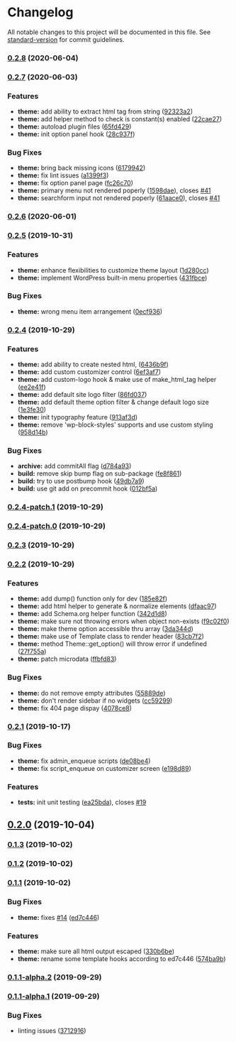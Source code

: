 # Changelog

All notable changes to this project will be documented in this file. See [standard-version](https://github.com/conventional-changelog/standard-version) for commit guidelines.

### [0.2.8](https://github.com/feryardiant/wpdev/compare/v0.2.7...v0.2.8) (2020-06-04)

### [0.2.7](https://github.com/feryardiant/wpdev/compare/v0.2.6...v0.2.7) (2020-06-03)


### Features

* **theme:** add ability to extract html tag from string ([92323a2](https://github.com/feryardiant/wpdev/commit/92323a2b355eb96af4d988b1ebc0658eb1aea772))
* **theme:** add helper method to check is constant(s) enabled ([22cae27](https://github.com/feryardiant/wpdev/commit/22cae2741b04a37b3d0a476319654297784bd383))
* **theme:** autoload plugin files ([65fd429](https://github.com/feryardiant/wpdev/commit/65fd4295b44c5022acd36daf96c07d9cf769abef))
* **theme:** init option panel hook ([28c937f](https://github.com/feryardiant/wpdev/commit/28c937fdab861f923098511f7c023ff9b385d9f3))


### Bug Fixes

* **theme:** bring back missing icons ([6179942](https://github.com/feryardiant/wpdev/commit/6179942eb8c8aca1b80bad98658dd847de7bca84))
* **theme:** fix lint issues ([a1399f3](https://github.com/feryardiant/wpdev/commit/a1399f35575e1936f271b7540ad9d021f835f7ba))
* **theme:** fix option panel page ([fc26c70](https://github.com/feryardiant/wpdev/commit/fc26c7000b29e736ca6b62aafa560462e72fb7de))
* **theme:** primary menu not rendered poperly ([1598dae](https://github.com/feryardiant/wpdev/commit/1598dae69f960b06c07fac3d6e9961f454b8bf4b)), closes [#41](https://github.com/feryardiant/wpdev/issues/41)
* **theme:** searchform input not rendered poperly ([61aace0](https://github.com/feryardiant/wpdev/commit/61aace0617d9c561458f581a9e299c13b6e54184)), closes [#41](https://github.com/feryardiant/wpdev/issues/41)

### [0.2.6](https://github.com/feryardiant/wpdev/compare/v0.2.5...v0.2.6) (2020-06-01)

### [0.2.5](https://github.com/feryardiant/wpdev/compare/v0.2.4...v0.2.5) (2019-10-31)


### Features

* **theme:** enhance flexibilities to customize theme layout ([1d280cc](https://github.com/feryardiant/wpdev/commit/1d280cc3ea5bd0f9f57feed0334173126115edbb))
* **theme:** implement WordPress built-in menu properties ([431fbce](https://github.com/feryardiant/wpdev/commit/431fbce21f76628b4916ea2399b096dc0810db64))


### Bug Fixes

* **theme:** wrong menu item arrangement ([0ecf936](https://github.com/feryardiant/wpdev/commit/0ecf936206c9fb7877aa936cd4b23a0941a64957))

### [0.2.4](https://github.com/feryardiant/wpdev/compare/v0.2.4-patch.1...v0.2.4) (2019-10-29)


### Features

* **theme:** add ability to create nested html, ([6436b9f](https://github.com/feryardiant/wpdev/commit/6436b9f3a2be954c2e4931aecbb0c5cbca06a107))
* **theme:** add custom customizer control ([6ef3af7](https://github.com/feryardiant/wpdev/commit/6ef3af77c7463839e0e525160f60ffad3e2b59de))
* **theme:** add custom-logo hook & make use of make_html_tag helper ([ee2e41f](https://github.com/feryardiant/wpdev/commit/ee2e41ff79bcdce5723834c8d0db02a4e663f93a))
* **theme:** add default site logo filter ([86fd037](https://github.com/feryardiant/wpdev/commit/86fd037e9716f96369d7e6a4959a5aa66327c767))
* **theme:** add default theme option filter & change default logo size ([1e3fe30](https://github.com/feryardiant/wpdev/commit/1e3fe30aa773d50dc7bb1d7c0cd1456af9fada09))
* **theme:** init typography feature ([913af3d](https://github.com/feryardiant/wpdev/commit/913af3d9288dd86a4bd666eed1ef223cd8b0db04))
* **theme:** remove 'wp-block-styles' supports and use custom styling ([958d14b](https://github.com/feryardiant/wpdev/commit/958d14ba68a328b31fe6f927b169df9bb9e26e79))


### Bug Fixes

* **archive:** add commitAll flag ([d784a93](https://github.com/feryardiant/wpdev/commit/d784a935cc2136fbb23e758a9bffcf4d99d58bdd))
* **build:** remove skip bump flag on sub-package ([fe8f861](https://github.com/feryardiant/wpdev/commit/fe8f8617944177291a0e070fdf2ebc4e5b6eb3dc))
* **build:** try to use postbump hook ([49db7a9](https://github.com/feryardiant/wpdev/commit/49db7a900822835dad1f8ea3c8a10dd35ab61a15))
* **build:** use git add on precommit hook ([012bf5a](https://github.com/feryardiant/wpdev/commit/012bf5a827ee97a6121221a6a372577be736cf86))

### [0.2.4-patch.1](https://github.com/feryardiant/wpdev/compare/v0.2.4-patch.0...v0.2.4-patch.1) (2019-10-29)

### [0.2.4-patch.0](https://github.com/feryardiant/wpdev/compare/v0.2.3...v0.2.4-patch.0) (2019-10-29)

### [0.2.3](https://github.com/feryardiant/wpdev/compare/v0.2.2...v0.2.3) (2019-10-29)

### [0.2.2](https://github.com/feryardiant/wpdev/compare/v0.2.1...v0.2.2) (2019-10-29)


### Features

* **theme:** add dump() function only for dev ([185e82f](https://github.com/feryardiant/wpdev/commit/185e82fcc7e3407742b92baa2cba237f884c1b0c))
* **theme:** add html helper to generate & normalize elements ([dfaac97](https://github.com/feryardiant/wpdev/commit/dfaac97d4d061eabf4cff59c522c1f0430521891))
* **theme:** add Schema.org helper function ([342d1d8](https://github.com/feryardiant/wpdev/commit/342d1d81a0756d5ae8620c897b3070d0c0da0965))
* **theme:** make sure not throwing errors when object non-exists ([f9c02f0](https://github.com/feryardiant/wpdev/commit/f9c02f02f1d79aa85046ac8e41502b0f0148b70f))
* **theme:** make theme option accessible thru array ([3da344d](https://github.com/feryardiant/wpdev/commit/3da344d58d9109f63907576bd8ca0540b92a715f))
* **theme:** make use of Template class to render header ([83cb7f2](https://github.com/feryardiant/wpdev/commit/83cb7f274f12e9bbcfc9421bec5fe2ecdad48e82))
* **theme:** method Theme::get_option() will throw error if  undefined ([27f755a](https://github.com/feryardiant/wpdev/commit/27f755a1df53741db2f948f89f00d39774680aa0))
* **theme:** patch microdata ([ffbfd83](https://github.com/feryardiant/wpdev/commit/ffbfd837e194cd991dc94012e55f6140fe68405d))


### Bug Fixes

* **theme:** do not remove empty attributes ([55889de](https://github.com/feryardiant/wpdev/commit/55889de51a40c7340c69bb85fa7bcd49c8f2ef00))
* **theme:** don't render sidebar if no widgets ([cc59299](https://github.com/feryardiant/wpdev/commit/cc59299f945c97d7376cd298065b051dbd9c1a37))
* **theme:** fix 404 page dispay ([4078ce8](https://github.com/feryardiant/wpdev/commit/4078ce83e69ff0c89567742c098259267a29abc0))

### [0.2.1](https://github.com/feryardiant/wpdev/compare/v0.2.0...v0.2.1) (2019-10-17)


### Bug Fixes

* **theme:** fix admin_enqueue scripts ([de08be4](https://github.com/feryardiant/wpdev/commit/de08be4))
* **theme:** fix script_enqueue on customizer screen ([e198d89](https://github.com/feryardiant/wpdev/commit/e198d89))


### Features

* **tests:** init unit testing ([ea25bda](https://github.com/feryardiant/wpdev/commit/ea25bda)), closes [#19](https://github.com/feryardiant/wpdev/issues/19)

## [0.2.0](https://github.com/feryardiant/wpdev/compare/v0.1.3...v0.2.0) (2019-10-04)

### [0.1.3](https://github.com/feryardiant/wpdev/compare/v0.1.2...v0.1.3) (2019-10-02)

### [0.1.2](https://github.com/feryardiant/wpdev/compare/v0.1.1...v0.1.2) (2019-10-02)

### [0.1.1](https://github.com/feryardiant/wpdev/compare/v0.1.1-alpha.2...v0.1.1) (2019-10-02)


### Bug Fixes

* **theme:** fixes [#14](https://github.com/feryardiant/wpdev/issues/14) ([ed7c446](https://github.com/feryardiant/wpdev/commit/ed7c446))


### Features

* **theme:** make sure all html output escaped ([330b6be](https://github.com/feryardiant/wpdev/commit/330b6be))
* **theme:** rename some template hooks according to ed7c446 ([574ba9b](https://github.com/feryardiant/wpdev/commit/574ba9b))

### [0.1.1-alpha.2](https://github.com/feryardiant/wpdev/compare/v0.1.1-alpha.1...v0.1.1-alpha.2) (2019-09-29)

### [0.1.1-alpha.1](https://github.com/feryardiant/wpdev/compare/v0.1.0...v0.1.1-alpha.1) (2019-09-29)


### Bug Fixes

* linting issues ([3712916](https://github.com/feryardiant/wpdev/commit/3712916))
